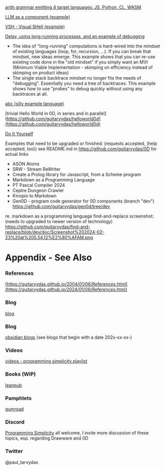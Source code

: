 [arith grammar emitting 4 target languages: JS, Python, CL, WASM](https://github.com/guitarvydas/arith0d)

[LLM as a component (example)](https://github.com/guitarvydas/llm0d)

[VSH - Visual SHell (example)](https://github.com/guitarvydas/vsh0d)

[Delay, using long-running processes, and an example of debugging](https://github.com/guitarvydas/delay0d)

- The idea of "long-running" computations is hard-wired into the mindset of existing languages (loop, for, recursion, ...). If you can break that mindset, new ideas emerge. This example shows that you can re-use existing code done in the "old mindset" if you simply want an MVI (Minimum Viable Implementation - skimping on efficiency instead of skimping on product ideas)
- The single stack backtrace mindset no longer fits the needs of "debugging". Essentially you need a tree of backtraces. This example shows how to use "probes" to debug quickly without using any backtraces at all.

[abc (silly example language)](https://github.com/guitarvydas/abc0d)

[trivial Hello World in 0D, in series and in parallel](https://github.com/guitarvydas/helloworld0d](https://github.com/guitarvydas/helloworld0d)

[Do It Yourself](https://github.com/guitarvydas/0D)

Examples that need to be upgraded or finished: (requests accepted, (help accepted, too))
see README.md in https://github.com/guitarvydas/0D for actual links
- ASON Atoms
- SRW - Stream ReWriter
- Create a Prolog library for Javascript, from a Scheme program
- Markdown as a Programming Language
- PT Pascal Compiler 2024
- Ceptre Dungeon Crawler
- Kinopio to Markdown
- Gen0D - program code generator for 0D components (branch "dev") https://github.com/guitarvydas/gen0d/tree/dev

re. markdown as a programming language 
find-and-replace screenshot: (needs to upgraded to newer version of technology)
https://github.com/guitarvydas/find-and-replace/blob/dev/doc/Screenshot%202024-02-23%20at%205.54.12%E2%80%AFAM.png


# Appendix - See Also

### References

[https://guitarvydas.github.io/2004/01/06/References.html](https://guitarvydas.github.io/2024/01/06/References.html)

### Blog
[blog](https://guitarvydas.github.io/)

### Blog
[obsidian blogs](https://publish.obsidian.md/programmingsimplicity) (see blogs that begin with a date 202x-xx-xx-)
### Videos
[videos - programming simplicity playlist](https://www.youtube.com/@programmingsimplicity2980)
### Books (WIP)
[leanpub](https://leanpub.com/u/paul-tarvydas)
### Pamphlets
[gumroad](https://tarvydas.gumroad.com/l/dvtej?_gl=1*o7hy6z*_ga*MjA0NzUyMDY1Mi4xNzA3NDc3MDIx*_ga_6LJN6D94N6*MTcwNzQ3NzAyMC4xLjEuMTcwNzQ3NzI5Ni4wLjAuMA..)
### Discord
[Programming Simplicity](https://discord.gg/Jjx62ypR) all welcome, I invite more discussion of these topics, esp. regarding Drawware and 0D
### Twitter
@paul_tarvydas

<script src="https://utteranc.es/client.js" 
        repo="guitarvydas/guitarvydas.github.io" 
        issue-term="pathname" 
        theme="github-light" 
        crossorigin="anonymous" 
        async> 
</script> 
